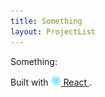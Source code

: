 ```yaml
---
title: Something
layout: ProjectList
---
```


Something:


Built with
<a href="https://facebook.github.io/react/">
  <img alt="" src="../assets/react.svg" width="16" height="16" />
  React
</a>.
